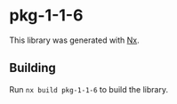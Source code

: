 # pkg-1-1-6

This library was generated with [Nx](https://nx.dev).

## Building

Run `nx build pkg-1-1-6` to build the library.
